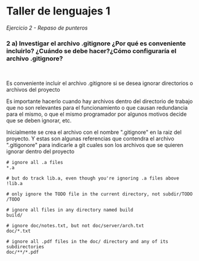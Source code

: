 # Taller de lenguajes 1

_Ejercicio 2 - Repaso de punteros_

### 2 a) Investigar el archivo .gitignore ¿Por qué es conveniente incluirlo? ¿Cuándo se debe hacer?¿Cómo configuraría el archivo .gitignore?

</br>

Es conveniente incluir el archivo .gitignore si se desea ignorar directorios o archivos del proyecto
</br>

Es importante hacerlo cuando hay archivos dentro del directorio de trabajo que no son relevantes para el funcionamiento o que causan redundancia para el mismo, o que el mismo programador por algunos motivos decide que se deben ignorar, etc.
<br>

Inicialmente se crea el archivo con el nombre ".gitignore" en la raiz del proyecto. 
Y estas son algunas referencias que contendra el archivo ".gitigonore" para indicarle a git cuales son los archivos que se quieren ignorar dentro del proyecto

```
# ignore all .a files
*.a

# but do track lib.a, even though you're ignoring .a files above
!lib.a

# only ignore the TODO file in the current directory, not subdir/TODO
/TODO

# ignore all files in any directory named build
build/

# ignore doc/notes.txt, but not doc/server/arch.txt
doc/*.txt

# ignore all .pdf files in the doc/ directory and any of its subdirectories
doc/**/*.pdf
```
<br>

<!-- Y estas son algunas referencias que contendra el archivo para indicarle a git cuales son los archivos que se quieren ignorar dentro del proyecto: -->





<!-- 
Mira **Deployment** para conocer como desplegar el proyecto.


### Pre-requisitos 📋

_Que cosas necesitas para instalar el software y como instalarlas_

```
Da un ejemplo
```

### Instalación 🔧

_Una serie de ejemplos paso a paso que te dice lo que debes ejecutar para tener un entorno de desarrollo ejecutandose_

_Dí cómo será ese paso_

```
Da un ejemplo
```

_Y repite_

```
hasta finalizar
```

_Finaliza con un ejemplo de cómo obtener datos del sistema o como usarlos para una pequeña demo_

### aqui voy a escribir una lista:
1. escribir
2. leer
3. escuchar
### otra lista más:
- escuchar
- leer
- jugar 

 -->
